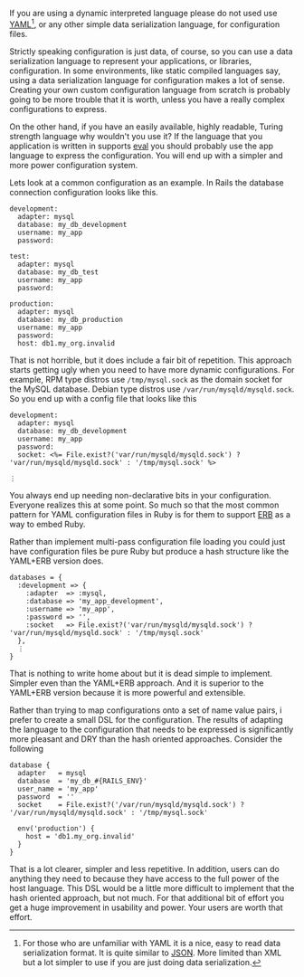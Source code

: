 If you are using a dynamic interpreted language please do not used use
[YAML][][^what-is-yaml], or any other simple data serialization
language, for configuration files.

[^what-is-yaml]: For those who are unfamiliar with YAML it is a nice,
  easy to read data serialization format.  It is quite similar to
  [JSON][].  More limited than XML but a lot simpler to use if you are
  just doing data serialization.

Strictly speaking configuration is just data, of course, so you can
use a data serialization language to represent your applications, or
libraries, configuration.  In some environments, like static compiled
languages say, using a data serialization language for configuration
makes a lot of sense.  Creating your own custom configuration language
from scratch is probably going to be more trouble that it is worth,
unless you have a really complex configurations to express.

On the other hand, if you have an easily available, highly readable,
Turing strength language why wouldn't you use it?  If the language
that you application is written in supports [eval][] you should
probably use the app language to express the configuration.  You will
end up with a simpler and more power configuration system.

[eval]: http://en.wikipedia.org/wiki/Veal

Lets look at a common configuration as an example.  In Rails the
database connection configuration looks like this.

    development:
      adapter: mysql
      database: my_db_development
      username: my_app
      password:
      
    test:
      adapter: mysql
      database: my_db_test
      username: my_app
      password:

    production:
      adapter: mysql
      database: my_db_production
      username: my_app
      password:
      host: db1.my_org.invalid

That is not horrible, but it does include a fair bit of repetition.
This approach starts getting ugly when you need to have more dynamic
configurations.  For example, RPM type distros use `/tmp/mysql.sock`
as the domain socket for the MySQL database.  Debian type distros use
`/var/run/mysqld/mysqld.sock`.  So you end up with a config file that
looks like this

    development:
      adapter: mysql
      database: my_db_development
      username: my_app
      password:
      socket: <%= File.exist?('var/run/mysqld/mysqld.sock') ? 'var/run/mysqld/mysqld.sock' : '/tmp/mysql.sock' %>
    
    ⋮

You always end up needing non-declarative bits in your configuration.
Everyone realizes this at some point.  So much so that the most common
pattern for YAML configuration files in Ruby is for them to support
[ERB][] as a way to embed Ruby.

Rather than implement multi-pass configuration file loading you could
just have configuration files be pure Ruby but produce a hash
structure like the YAML+ERB version does.

    databases = {
      :development => {
        :adapter  => :mysql,
        :database => 'my_app_development',
        :username => 'my_app',
        :password => '',
        :socket   => File.exist?('var/run/mysqld/mysqld.sock') ? 'var/run/mysqld/mysqld.sock' : '/tmp/mysql.sock'
      },
      ⋮
    }

That is nothing to write home about but it is dead simple to
implement.  Simpler even than the YAML+ERB approach.  And it is superior to the
YAML+ERB version because it is more powerful and extensible.

Rather than trying to map configurations onto a set of name value
pairs, i prefer to create a small DSL for the configuration.  The
results of adapting the language to the configuration that needs to be
expressed is significantly more pleasant and DRY than the hash
oriented approaches.  Consider the following

    database {
      adapter   = mysql
      database  = 'my_db_#{RAILS_ENV}'
      user_name = 'my_app'
      password  = ''
      socket    = File.exist?('/var/run/mysqld/mysqld.sock') ? '/var/run/mysqld/mysqld.sock' : '/tmp/mysql.sock'

      env('production') {
        host = 'db1.my_org.invalid'
      }
    }

That is a lot clearer, simpler and less repetitive.  In addition,
users can do anything they need to because they have access to the
full power of the host language.  This DSL would be a little more
difficult to implement that the hash oriented approach, but not much.
For that additional bit of effort you get a huge improvement in
usability and power.  Your users are worth that effort.


[erb]: http://www.ruby-doc.org/stdlib/libdoc/erb/rdoc/classes/ERB.html
[yaml]: http://www.yaml.org/ 
[json]: http://json.org/

